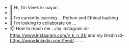 - 👋 Hi, I’m Vivek kr nayan
- 👀 
- 🌱 I’m currently learning ... Python and Ethical hacking
- 💞️ I’m looking to collaborate on ...
- 📫 How to reach me ...my instagram id-https://www.instagram.com/v_k_n_01/ and my linkdin id-https://www.linkedin.com/feed/........

<!---
V-k-n-001/V-k-n-001 is a ✨ special ✨ repository because its `README.md` (this file) appears on your GitHub profile.
You can click the Preview link to take a look at your changes.
--->

